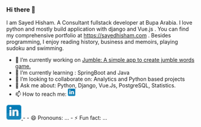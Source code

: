 ### Hi there 👋

I am Sayed Hisham. A Consultant fullstack developer at Bupa Arabia. I love python and mostly build application with django and Vue.js . You can find my comprehensive portfolio at https://sayedhisham.com . Besides programming, I enjoy reading history, business and memoirs, playing sudoku and swimming.


- 🔭 I’m currently working on [Jumble: A simple app to create jumble words game.](https://github.com/hisham2k9/jumble)
- 🌱 I’m currently learning : SpringBoot and Java
- 👯 I’m looking to collaborate on: Analytics and Python based projects
- 💬 Ask me about: Python, Django, Vue.Js, PostgreSQL, Statistics.
- 📫 How to reach me: <a href="https://www.linkedin.com/in/sayed-hisham/"><img src="https://github.com/hisham2k9/hisham2k9/raw/main/download.jfif" alt="drawing" width="20px" height=20px/></a>

<p align="left"> <a href="https://www.linkedin.com/in/sayed-hisham/" target="_blank"> <img src="https://github.com/hisham2k9/hisham2k9/raw/main/download.jfif" alt="android" width="40" height="40"/> </a> 
- 
- 😄 Pronouns: ...
- ⚡ Fun fact: ...
